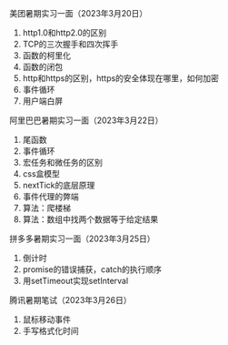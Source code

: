 美团暑期实习一面（2023年3月20日）

1. http1.0和http2.0的区别
2. TCP的三次握手和四次挥手
3. 函数的柯里化
4. 函数的闭包
5. http和https的区别，https的安全体现在哪里，如何加密
6. 事件循环
7. 用户端白屏

阿里巴巴暑期实习一面（2023年3月22日）

1. 尾函数
2. 事件循环
3. 宏任务和微任务的区别
4. css盒模型
5. nextTick的底层原理
6. 事件代理的弊端
7. 算法：爬楼梯
8. 算法：数组中找两个数据等于给定结果



拼多多暑期实习一面（2023年3月25日）

1. 倒计时
2. promise的错误捕获，catch的执行顺序
3. 用setTimeout实现setInterval



腾讯暑期笔试（2023年3月26日）

1. 鼠标移动事件
2. 手写格式化时间